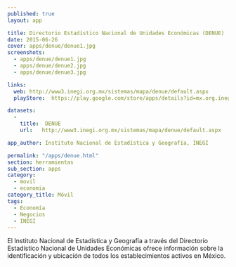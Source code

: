 ```yaml
---
published: true
layout: app

title: Directorio Estadístico Nacional de Unidades Económicas (DENUE)
date: 2015-06-26
cover: apps/denue/denue1.jpg
screenshots:
  - apps/denue/denue1.jpg
  - apps/denue/denue2.jpg
  - apps/denue/denue3.jpg

links:
  web: http://www3.inegi.org.mx/sistemas/mapa/denue/default.aspx
  playStore:  https://play.google.com/store/apps/details?id=mx.org.inegi.denuemv

datasets:
  -
    title:  DENUE
    url:   http://www3.inegi.org.mx/sistemas/mapa/denue/default.aspx

app_author: Instituto Nacional de Estadística y Geografía, INEGI

permalink: "/apps/denue.html"
section: herramientas
sub_section: apps
category:
  - movil
  - economia
category_title: Móvil
tags:
  - Economía
  - Negocios
  - INEGI
---
```


El Instituto Nacional de Estadística y Geografía a través del Directorio Estadístico Nacional de Unidades Económicas ofrece información sobre la identificación y ubicación de todos los establecimientos activos en México.
